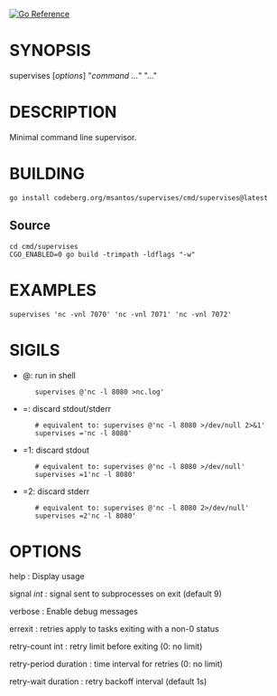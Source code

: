 [![Go Reference](https://pkg.go.dev/badge/codeberg.org/msantos/supervises.svg)](https://pkg.go.dev/codeberg.org/msantos/supervises)

# SYNOPSIS

supervises [*options*] "*command* *...*" "..."

# DESCRIPTION

Minimal command line supervisor.

# BUILDING

```
go install codeberg.org/msantos/supervises/cmd/supervises@latest
```

## Source

```
cd cmd/supervises
CGO_ENABLED=0 go build -trimpath -ldflags "-w"
```

# EXAMPLES

```
supervises 'nc -vnl 7070' 'nc -vnl 7071' 'nc -vnl 7072'
```

# SIGILS

* @: run in shell

  ```
     supervises @'nc -l 8080 >nc.log'
  ```

* =: discard stdout/stderr

  ```
     # equivalent to: supervises @'nc -l 8080 >/dev/null 2>&1'
     supervises ='nc -l 8080'
  ```

* =1: discard stdout

  ```
     # equivalent to: supervises @'nc -l 8080 >/dev/null'
     supervises =1'nc -l 8080'
  ```

* =2: discard stderr

  ```
     # equivalent to: supervises @'nc -l 8080 2>/dev/null'
     supervises =2'nc -l 8080'
  ```

# OPTIONS

help
: Display usage

signal *int*
: signal sent to subprocesses on exit (default 9)

verbose
: Enable debug messages

errexit
: retries apply to tasks exiting with a non-0 status

retry-count int
: retry limit before exiting (0: no limit)

retry-period duration
: time interval for retries (0: no limit)

retry-wait duration
: retry backoff interval (default 1s)
